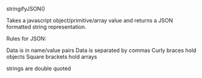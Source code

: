 stringifyJSON()

Takes a javascript object/primitive/array value and returns a JSON formatted string representation.

Rules for JSON:

Data is in name/value pairs
Data is separated by commas
Curly braces hold objects
Square brackets hold arrays

strings are double quoted